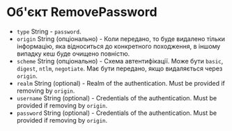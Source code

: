 # Об'єкт RemovePassword

* `type` String - `password`.
* `origin` String (опціонально) - Коли передано, то буде видалено тільки інформацію, яка відноситься до конкретного походження, в іншому випадку кеш буде очищено повністю.
* `scheme` String (опціонально) - Схема автентифікації. Може бути `basic`, `digest`, `ntlm`, `negotiate`. Має бути передано, якщо видаляється через `origin`.
* `realm` String (optional) - Realm of the authentication. Must be provided if removing by `origin`.
* `username` String (optional) - Credentials of the authentication. Must be provided if removing by `origin`.
* `password` String (optional) - Credentials of the authentication. Must be provided if removing by `origin`.
